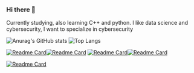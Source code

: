 ### Hi there 👋

Currently studying, also learning C++ and python.
I like data science and cybersecurity, I want to specialize in cybersecurity

![Anurag's GitHub stats](https://github-readme-stats.vercel.app/api?username=CristopherAfonso&show_icons=true&show=reviews,discussions_started,discussions_answered,prs_merged,prs_merged_percentage&theme=neon) ![Top Langs](https://github-readme-stats.vercel.app/api/top-langs/?username=CristopherAfonso&langs_count=20&layout=compact&theme=dark)

[![Readme Card](https://github-readme-stats.vercel.app/api/pin/?username=CristopherAfonso&repo=FirstOfComputerEngineering&theme=gotham)](https://github.com/CristopherAfonso/FirstOfComputerEngineering)[![Readme Card](https://github-readme-stats.vercel.app/api/pin/?username=CristopherAfonso&repo=SecondOfComputerEngineering&theme=maroongold)](https://github.com/CristopherAfonso/SecondOfComputerEngineering)
[![Readme Card](https://github-readme-stats.vercel.app/api/pin/?username=CristopherAfonso&repo=ThirdOfComputerEngineering&theme=react)](https://github.com/CristopherAfonso/ThirdOfComputerEngineering)[![Readme Card](https://github-readme-stats.vercel.app/api/pin/?username=CristopherAfonso&repo=FourthOfComputerEngineering&theme=codeSTRACKr)](https://github.com/CristopherAfonso/FourthOfComputerEngineering)

[![Readme Card](https://github-readme-stats.vercel.app/api/pin/?username=CristopherAfonso&repo=ExercismExercises&theme=great-gatsby)](https://github.com/CristopherAfonso/ExercismExercises)


<!-- https://github-profile-trophy.vercel.app/?username=CristopherAfonso -->
<!--![Top Langs](https://github-readme-stats.vercel.app/api/top-langs/?username=CristopherAfonso&layout=compact&theme=synthwave) -->
<!--
**CristopherAfonso/CristopherAfonso** is a ✨ _special_ ✨ repository because its `README.md` (this file) appears on your GitHub profile.

Here are some ideas to get you started:

- 🔭 I’m currently working on ...
- 🌱 I’m currently learning ...
- 👯 I’m looking to collaborate on ...
- 🤔 I’m looking for help with ...
- 💬 Ask me about ...
- 📫 How to reach me: ...
- 😄 Pronouns: ...
- ⚡ Fun fact: ...
-->
